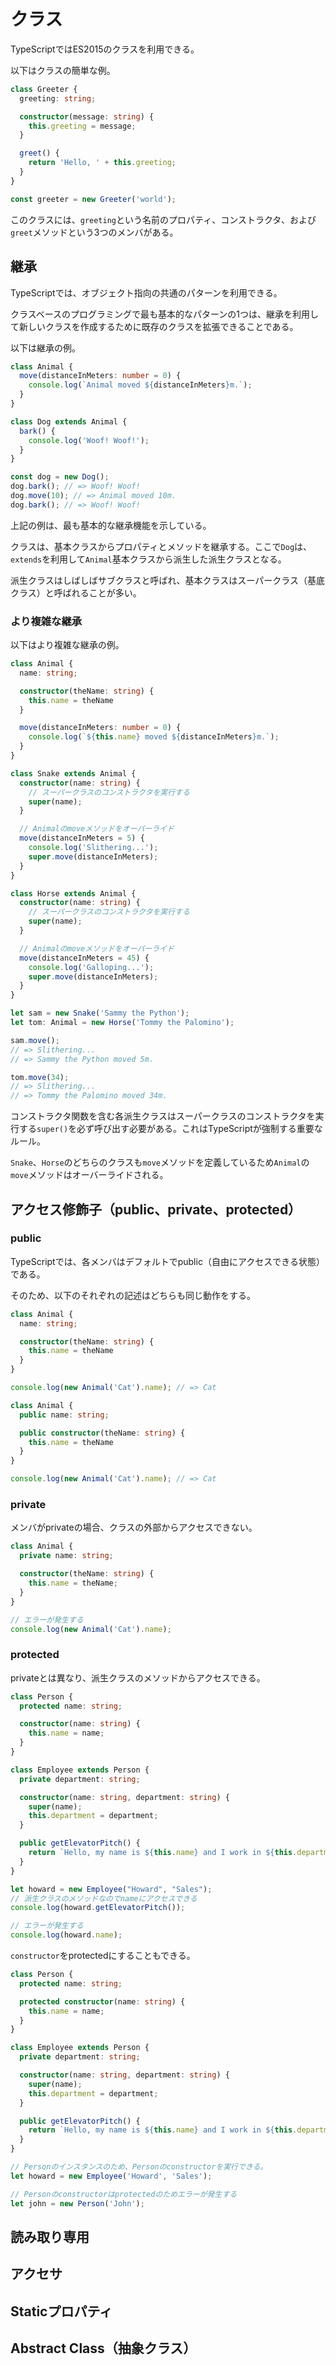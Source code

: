 # クラス
TypeScriptではES2015のクラスを利用できる。

以下はクラスの簡単な例。

```ts
class Greeter {
  greeting: string;

  constructor(message: string) {
    this.greeting = message;
  }

  greet() {
    return 'Hello, ' + this.greeting;
  }
}

const greeter = new Greeter('world');
```

このクラスには、`greeting`という名前のプロパティ、コンストラクタ、および`greet`メソッドという3つのメンバがある。

## 継承
TypeScriptでは、オブジェクト指向の共通のパターンを利用できる。

クラスベースのプログラミングで最も基本的なパターンの1つは、継承を利用して新しいクラスを作成するために既存のクラスを拡張できることである。

以下は継承の例。

```ts
class Animal {
  move(distanceInMeters: number = 0) {
    console.log(`Animal moved ${distanceInMeters}m.`);
  }
}

class Dog extends Animal {
  bark() {
    console.log('Woof! Woof!');
  }
}

const dog = new Dog();
dog.bark(); // => Woof! Woof!
dog.move(10); // => Animal moved 10m.
dog.bark(); // => Woof! Woof!
```

上記の例は、最も基本的な継承機能を示している。

クラスは、基本クラスからプロパティとメソッドを継承する。ここで`Dog`は、`extends`を利用して`Animal`基本クラスから派生した派生クラスとなる。

派生クラスはしばしばサブクラスと呼ばれ、基本クラスはスーパークラス（基底クラス）と呼ばれることが多い。

### より複雑な継承

以下はより複雑な継承の例。

```ts
class Animal {
  name: string;

  constructor(theName: string) {
    this.name = theName
  }

  move(distanceInMeters: number = 0) {
    console.log(`${this.name} moved ${distanceInMeters}m.`);
  }
}

class Snake extends Animal {
  constructor(name: string) {
    // スーパークラスのコンストラクタを実行する
    super(name);
  }

  // Animalのmoveメソッドをオーバーライド
  move(distanceInMeters = 5) {
    console.log('Slithering...');
    super.move(distanceInMeters);
  }
}

class Horse extends Animal {
  constructor(name: string) {
    // スーパークラスのコンストラクタを実行する
    super(name);
  }

  // Animalのmoveメソッドをオーバーライド
  move(distanceInMeters = 45) {
    console.log('Galloping...');
    super.move(distanceInMeters);
  }
}

let sam = new Snake('Sammy the Python');
let tom: Animal = new Horse('Tommy the Palomino');

sam.move();
// => Slithering...
// => Sammy the Python moved 5m.

tom.move(34);
// => Slithering...
// => Tommy the Palomino moved 34m.
```

コンストラクタ関数を含む各派生クラスはスーパークラスのコンストラクタを実行する`super()`を必ず呼び出す必要がある。これはTypeScriptが強制する重要なルール。

`Snake`、`Horse`のどちらのクラスも`move`メソッドを定義しているため`Animal`の`move`メソッドはオーバーライドされる。

## アクセス修飾子（public、private、protected）

### public
TypeScriptでは、各メンバはデフォルトでpublic（自由にアクセスできる状態）である。

そのため、以下のそれぞれの記述はどちらも同じ動作をする。

```ts
class Animal {
  name: string;

  constructor(theName: string) {
    this.name = theName
  }
}

console.log(new Animal('Cat').name); // => Cat
```

```ts
class Animal {
  public name: string;

  public constructor(theName: string) {
    this.name = theName
  }
}

console.log(new Animal('Cat').name); // => Cat
```

### private
メンバがprivateの場合、クラスの外部からアクセスできない。

```ts
class Animal {
  private name: string;

  constructor(theName: string) {
    this.name = theName;
  }
}

// エラーが発生する
console.log(new Animal('Cat').name);
```

### protected
privateとは異なり、派生クラスのメソッドからアクセスできる。

```ts
class Person {
  protected name: string;

  constructor(name: string) {
    this.name = name;
  }
}

class Employee extends Person {
  private department: string;

  constructor(name: string, department: string) {
    super(name);
    this.department = department;
  }

  public getElevatorPitch() {
    return `Hello, my name is ${this.name} and I work in ${this.department}.`;
  }
}

let howard = new Employee("Howard", "Sales");
// 派生クラスのメソッドなのでnameにアクセスできる
console.log(howard.getElevatorPitch());

// エラーが発生する
console.log(howard.name);
```

`constructor`をprotectedにすることもできる。

```ts
class Person {
  protected name: string;

  protected constructor(name: string) {
    this.name = name;
  }
}

class Employee extends Person {
  private department: string;

  constructor(name: string, department: string) {
    super(name);
    this.department = department;
  }

  public getElevatorPitch() {
    return `Hello, my name is ${this.name} and I work in ${this.department}.`;
  }
}

// Personのインスタンスのため、Personのconstructorを実行できる。
let howard = new Employee('Howard', 'Sales');

// Personのconstructorはprotectedのためエラーが発生する
let john = new Person('John');
```

## 読み取り専用

## アクセサ

## Staticプロパティ

## Abstract Class（抽象クラス）

